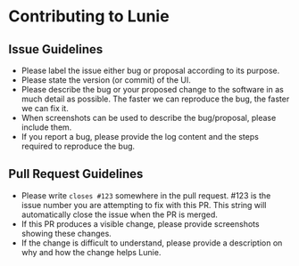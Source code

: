 # Contributing to Lunie

## Issue Guidelines

- Please label the issue either bug or proposal according to its purpose.
- Please state the version (or commit) of the UI.
- Please describe the bug or your proposed change to the software in as much detail as possible. The faster we can reproduce the bug, the faster we can fix it.
- When screenshots can be used to describe the bug/proposal, please include them.
- If you report a bug, please provide the log content and the steps required to reproduce the bug.

## Pull Request Guidelines

- Please write `closes #123` somewhere in the pull request. #123 is the issue number you are attempting to fix with this PR. This string will automatically close the issue when the PR is merged.
- If this PR produces a visible change, please provide screenshots showing these changes.
- If the change is difficult to understand, please provide a description on why and how the change helps Lunie.
